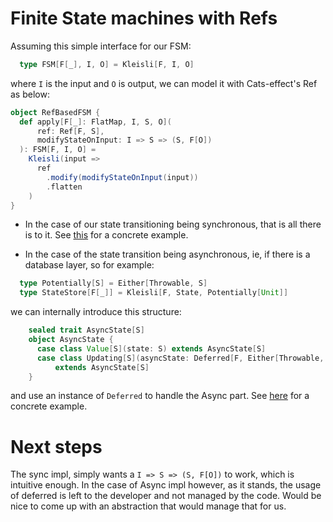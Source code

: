 # Finite State machines with Refs

Assuming this simple interface for our FSM:

```scala
  type FSM[F[_], I, O] = Kleisli[F, I, O]
```

where `I` is the input and `O` is output, we can model it with Cats-effect's Ref as below:

```scala
object RefBasedFSM {
  def apply[F[_]: FlatMap, I, S, O](
      ref: Ref[F, S],
      modifyStateOnInput: I => S => (S, F[O])
  ): FSM[F, I, O] =
    Kleisli(input =>
      ref
        .modify(modifyStateOnInput(input))
        .flatten
    )
}
```

- In the case of our state transitioning being synchronous, that is all there is to it. See [this](https://github.com/ShahOdin/FSM/blob/ea449d86656a4c08420537d996078ac56311f67a/src/main/scala/demo/Interface.scala#L12-L41) for a concrete example.

- In the case of the state transition being asynchronous, ie, if there is a database layer, so for example:

```scala
  type Potentially[S] = Either[Throwable, S]
  type StateStore[F[_]] = Kleisli[F, State, Potentially[Unit]]
```

we can internally introduce this structure:

```scala
    sealed trait AsyncState[S]
    object AsyncState {
      case class Value[S](state: S) extends AsyncState[S]
      case class Updating[S](asyncState: Deferred[F, Either[Throwable, S]])
          extends AsyncState[S]
    }
```

and use an instance of `Deferred` to handle the Async part. See [here](https://github.com/ShahOdin/FSM/blob/ea449d86656a4c08420537d996078ac56311f67a/src/main/scala/demo/Interface.scala#L43-L135) for a concrete example. 


# Next steps

The sync impl, simply wants a `I => S => (S, F[O])` to work, which is intuitive enough. In the case of Async impl however, as it stands, the usage of deferred is left to the developer and not managed by the code. Would be nice to come up with an abstraction that would manage that for us.

